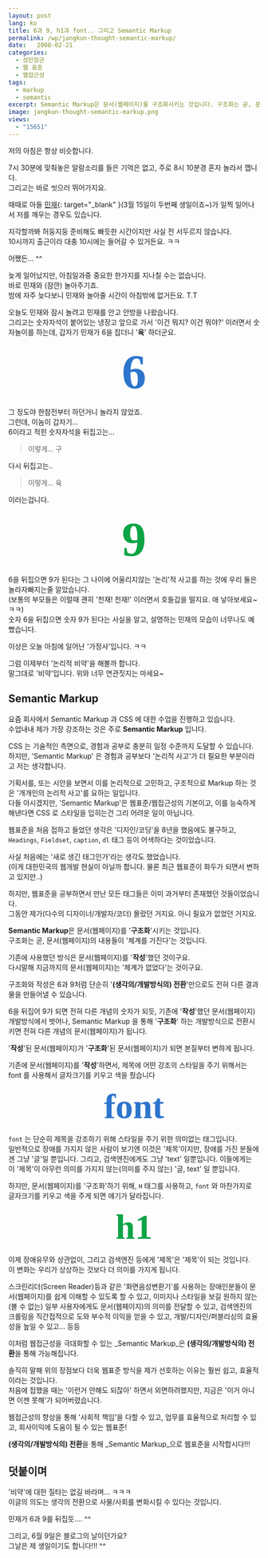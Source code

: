 ```yaml
---
layout: post
lang: ko
title: 6과 9, h1과 font.. 그리고 Semantic Markup
permalink: /wp/jangkun-thought-semantic-markup/
date:   2008-02-21
categories:
  - 성민장군
  - 웹 표준
  - 웹접근성
tags:
  - markup
  - semantic
excerpt: Semantic Markup은 문서(웹페이지)를 구조화시키는 것입니다. 구조화는 곧, 문서(웹페이지)의 내용들이 체계를 가진다는 것입니다. 기존에 사용했던 방식은 문서(웹페이지)를 작성했던 것이구요. 다시말해 지금까지의 문서(웹페이지)는 체계가 없었다는 것이구요. 구조화와 작성은 6과 9처럼 단순히 (생각의/개발방식의) 전환만으로도 전혀 다른 결과물을 만들어낼 수 있습니다. 6을 뒤집어 9가 되면 전혀 다른 개념의 숫자가 되듯, 기존에 작성했던 문서(웹페이지) 개발방식에서 벗어나, Semantic Markup 을 통해 구조화 하는 개발방식으로 전환시키면 전혀 다른 개념의 문서(웹페이지)가 됩니다. 작성된 문서(웹페이지)가 구조화된 문서(웹페이지)가 되면 본질부터 변하게 됩니다. [...]
image: jangkun-thought-semantic-markup.png
views:
  - "15651"
---
```


저의 아침은 항상 비슷합니다.
  
7시 30분에 맞춰놓은 알람소리를 들은 기억은 없고, 주로 8시 10분경 혼자 놀라서 깹니다.  
그리고는 바로 씻으러 뛰어가지요.
  
때때로 아들 [민재](http://www.flickr.com/photos/jangkunblog/){: target="_blank" }(3월 15일이 두번째 생일이죠~)가 일찍 일어나서 저를 깨우는 경우도 있습니다.
  
지각할까봐 허둥지둥 준비해도 빠듯한 시간이지만 사실 전 서두르지 않습니다.  
10시까지 출근이라 대충 10시에는 들어갈 수 있거든요. ㅋㅋ

어쨌든... ^^
  
늦게 일어났지만, 아침일과중 중요한 한가지를 지나칠 수는 없습니다.  
바로 민재와 (잠깐) 놀아주기죠.  
밤에 자주 늦다보니 민재와 놀아줄 시간이 아침밖에 없거든요. T.T

오늘도 민재와 잠시 놀려고 민재를 안고 안방을 나왔습니다.  
그리고는 숫자자석이 붙어있는 냉장고 앞으로 가서 '이건 뭐지? 이건 뭐야?' 이러면서 숫자놀이를 하는데, 갑자기 민재가 6을 잡더니 '**육**' 하더군요.

<div style="margin: 0px; font: bold 7em tahoma; color: #2d75cc; text-align: center; padding: 0px">
  6
</div>

그 정도야 한참전부터 하던거니 놀라지 않았죠.  
그런데, 이놈이 갑자기...  
6이라고 적힌 숫자자석을 뒤집고는...

> 이렇게... 구

다시 뒤집고는..

> 이렇게... 육

이러는겁니다.

<div style="margin: 0px; font: bold 7em tahoma; color: #0ca445; text-align: center; padding: 0px">
  9
</div>

6을 뒤집으면 9가 된다는 그 나이에 어울리지않는 '논리'적 사고를 하는 것에 우리 둘은 놀라자빠지는줄 알았습니다.  
(보통의 부모들은 이럴때 괜히 '천재! 천재!' 이러면서 호들갑을 떨지요. 애 낳아보세요~ ㅋㅋ)  
숫자 6을 뒤집으면 숫자 9가 된다는 사실을 알고, 설명하는 민재의 모습이 너무나도 예뻤습니다.

이상은 오늘 아침에 일어난 '가정사'입니다. ㅋㅋ
  
그럼 이제부터 '논리적 비약'을 해볼까 합니다.  
말그대로 '비약'입니다. 위와 너무 연관짓지는 마세요~

## Semantic Markup

요즘 회사에서 Semantic Markup 과 CSS 에 대한 수업을 진행하고 있습니다.  
수업내내 제가 가장 강조하는 것은 주로 **Semantic Markup** 입니다.

CSS 는 기술적인 측면으로, 경험과 공부로 충분히 일정 수준까지 도달할 수 있습니다.  
하지만, 'Semantic Markup' 은 경험과 공부보다 '논리적 사고'가 더 필요한 부분이라고 저는 생각합니다.
  
기획서를, 또는 시안을 보면서 이를 논리적으로 고민하고, 구조적으로 Markup 하는 것은 '개개인의 논리적 사고'를 요하는 일입니다.  
다들 아시겠지만, 'Semantic Markup'은 웹표준/웹접근성의 기본이고, 이를 능숙하게 해낸다면 CSS 로 스타일을 입히는건 그리 어려운 일이 아닙니다.

웹표준을 처음 접하고 들었던 생각은 '디자인/코딩'을 8년을 했음에도 불구하고, `Headings`, `Fieldset`, `caption`, `dl` 태그 등이 어색하다는 것이었습니다.
  
사실 처음에는 '새로 생긴 태그인가'라는 생각도 했었습니다.  
(이게 대한민국의 웹개발 현실이 아닐까 합니다. 물론 최근 웹표준이 화두가 되면서 변하고 있지만..)
  
하지만, 웹표준을 공부하면서 만난 모든 태그들은 이미 과거부터 존재했던 것들이었습니다.  
그동안 제가(다수의 디자이너/개발자/코더) 몰랐던 거지요. 아니 필요가 없었던 거지요.

**Semantic Markup**은 문서(웹페이지)를 '**구조화**'시키는 것입니다.  
구조화는 곧, 문서(웹페이지)의 내용들이 '체계를 가진다'는 것입니다.
  
기존에 사용했던 방식은 문서(웹페이지)를 '**작성**'했던 것이구요.  
다시말해 지금까지의 문서(웹페이지)는 '체계가 없었다'는 것이구요.

구조화와 작성은 6과 9처럼 단순히 '**(생각의/개발방식의) 전환**'만으로도 전혀 다른 결과물을 만들어낼 수 있습니다.
  
6을 뒤집어 9가 되면 전혀 다른 개념의 숫자가 되듯, 기존에 '**작성**'했던 문서(웹페이지) 개발방식에서 벗어나, Semantic Markup 을 통해 '**구조화**' 하는 개발방식으로 전환시키면 전혀 다른 개념의 문서(웹페이지)가 됩니다.
  
'**작성**'된 문서(웹페이지)가 '**구조화**'된 문서(웹페이지)가 되면 본질부터 변하게 됩니다.

기존에 문서(웹페이지)를 '**작성**'하면서, 제목에 어떤 강조의 스타일을 주기 위해서는 font 를 사용해서 글자크기를 키우고 색을 줬습니다

<div style="margin: 0px; font: bold 5em tahoma; color: #2d75cc; text-align: center; padding: 0px">
  font
</div>

`font` 는 단순히 제목을 강조하기 위해 스타일을 주기 위한 의미없는 태그입니다.  
일반적으로 장애를 가지지 않은 사람이 보기엔 이것은 '제목'이지만, 장애를 가진 분들에겐 그냥 '글'일 뿐입니다. 그리고, 검색엔진에게도 그냥 'text' 일뿐입니다. 이들에게는 이 '제목'이 아무런 의미를 가지지 않는(의미를 주지 않는) '글, text' 일 뿐입니다.

하지만, 문서(웹페이지)를 '구조화'하기 위해, `H` 태그를 사용하고, `font` 와 마찬가지로 글자크기를 키우고 색을 주게 되면 얘기가 달라집니다.

<div style="margin: 0px; font: bold 5em tahoma; color: #0ca445; text-align: center; padding: 0px">
  h1
</div>

이제 장애유무와 상관없이, 그리고 검색엔진 등에게 '제목'은 '제목'이 되는 것입니다.  
이 변화는 우리가 상상하는 것보다 더 의미를 가지게 됩니다.

스크린리더(Screen Reader)등과 같은 '화면음성변환기'를 사용하는 장애인분들이 문서(웹페이지)를 쉽게 이해할 수 있도록 할 수 있고, 이미지나 스타일을 보길 원하지 않는(볼 수 없는) 일부 사용자에게도 문서(웹페이지)의 의미를 전달할 수 있고, 검색엔진의 크롤링을 직간접적으로 도와 부수적 이익을 얻을 수 있고, 개발/디자인/퍼블리싱의 효율성을 높일 수 있고... 등등

이처럼 웹접근성을 극대화할 수 있는 _Semantic Markup_은 **(생각의/개발방식의) 전환**을 통해 가능해집니다.
  
솔직히 말해 위의 장점보다 더욱 웹표준 방식을 제가 선호하는 이유는 훨씬 쉽고, 효율적이라는 것입니다.  
처음에 접했을 때는 '이런거 안해도 되잖아' 하면서 외면하려했지만, 지금은 '이거 아니면 이젠 못해'가 되어버렸습니다.
  
웹접근성의 향상을 통해 '사회적 책임'을 다할 수 있고, 업무를 효율적으로 처리할 수 있고, 회사이익에 도움이 될 수 있는 웹표준!
  
**(생각의/개발방식의) 전환**을 통해 _Semantic Markup_으로 웹표준을 시작합시다!!!

## 덧붙이며
  
'비약'에 대한 질타는 없길 바라며... ㅋㅋㅋ  
이글의 의도는 생각의 전환으로 사물/사회를 변화시킬 수 있다는 것입니다.
  
민재가 6과 9를 뒤집듯.... ^^

그리고, 6월 9일은 블로그의 날이던가요?  
그날은 제 생일이기도 합니다!!! ^^